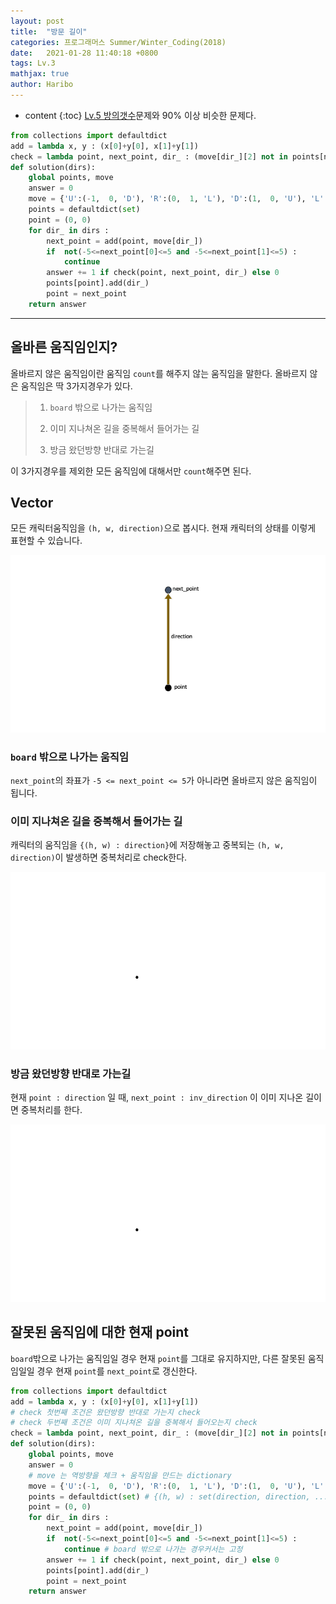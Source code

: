 ```yaml
---
layout: post
title:  "방문 길이"
categories: 프로그래머스 Summer/Winter_Coding(2018)
date:   2021-01-28 11:40:18 +0800
tags: Lv.3
mathjax: true
author: Haribo
---
```


* content
{:toc}
[Lv.5 방의갯수](https://gkalstn000.github.io/2020/12/29/%EB%B0%A9%EC%9D%98%EA%B0%AF%EC%88%98/)문제와 90% 이상 비슷한 문제다.

```python
from collections import defaultdict
add = lambda x, y : (x[0]+y[0], x[1]+y[1])
check = lambda point, next_point, dir_ : (move[dir_][2] not in points[next_point]) and (dir_ not in points[point])
def solution(dirs):
    global points, move
    answer = 0
    move = {'U':(-1,  0, 'D'), 'R':(0,  1, 'L'), 'D':(1,  0, 'U'), 'L':(0, -1,'R')}
    points = defaultdict(set) 
    point = (0, 0)
    for dir_ in dirs :
        next_point = add(point, move[dir_])
        if  not(-5<=next_point[0]<=5 and -5<=next_point[1]<=5) : 
            continue 
        answer += 1 if check(point, next_point, dir_) else 0
        points[point].add(dir_)
        point = next_point
    return answer
```

---









## 올바른 움직임인지?

올바르지 않은 움직임이란 움직임 `count`를 해주지 않는 움직임을 말한다. 올바르지 않은 움직임은 딱 3가지경우가 있다.

> 1. `board` 밖으로 나가는 움직임
>
> 2. 이미 지나쳐온 길을 중복해서 들어가는 길
>
> 3. 방금 왔던방향 반대로 가는길

이 3가지경우를 제외한 모든 움직임에 대해서만 `count`해주면 된다.

## Vector

모든 캐릭터움직임을 `(h, w, direction)`으로 봅시다. 현재 캐릭터의 상태를 이렇게 표현할 수 있습니다.

![](/images/visitlength/vector.png)

### `board` 밖으로 나가는 움직임

`next_point`의 좌표가 `-5 <= next_point <= 5`가 아니라면 올바르지 않은 움직임이 됩니다.

### 이미 지나쳐온 길을 중복해서 들어가는 길

캐릭터의 움직임을 `{(h, w) : direction}`에 저장해놓고 중복되는 `(h, w, direction)`이 발생하면 중복처리로 check한다.

![](/images/visitlength/case2.gif)

### 방금 왔던방향 반대로 가는길

현재 `point : direction` 일 때, `next_point : inv_direction` 이 이미 지나온 길이면 중복처리를 한다.

![](/images/visitlength/case3.gif)

## 잘못된 움직임에 대한 현재 point

`board`밖으로 나가는 움직임일 경우 현재 `point`를 그대로 유지하지만, 다른 잘못된 움직임일일 경우 현재 `point`를 `next_point`로 갱신한다.

```python
from collections import defaultdict
add = lambda x, y : (x[0]+y[0], x[1]+y[1])
# check 첫번째 조건은 왔던방향 반대로 가는지 check
# check 두번째 조건은 이미 지나쳐온 길을 중복해서 들어오는지 check
check = lambda point, next_point, dir_ : (move[dir_][2] not in points[next_point]) and (dir_ not in points[point])
def solution(dirs):
    global points, move
    answer = 0
    # move 는 역방향을 체크 + 움직임을 만드는 dictionary
    move = {'U':(-1,  0, 'D'), 'R':(0,  1, 'L'), 'D':(1,  0, 'U'), 'L':(0, -1,'R')}
    points = defaultdict(set) # {(h, w) : set(direction, direction, ...)}을 저장할 좌표
    point = (0, 0)
    for dir_ in dirs :
        next_point = add(point, move[dir_])
        if  not(-5<=next_point[0]<=5 and -5<=next_point[1]<=5) : 
            continue # board 밖으로 나가는 경우커서는 고정 
        answer += 1 if check(point, next_point, dir_) else 0
        points[point].add(dir_)
        point = next_point
    return answer
```
